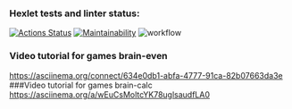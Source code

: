 ### Hexlet tests and linter status:
[![Actions Status](https://github.com/Xisp93/python-project-lvl1/workflows/hexlet-check/badge.svg)](https://github.com/Xisp93/python-project-lvl1/actions)
[![Maintainability](https://api.codeclimate.com/v1/badges/a99a88d28ad37a79dbf6/maintainability)](https://codeclimate.com/github/codeclimate/codeclimate/maintainability)
![workflow](https://github.com/Xisp93/python-project-lvl1/actions/workflows/make.yml/badge.svg)
### Video tutorial for games brain-even
https://asciinema.org/connect/634e0db1-abfa-4777-91ca-82b07663da3e
###Video tutorial for games brain-calc
https://asciinema.org/a/wEuCsMoltcYK78uglsaudfLA0
